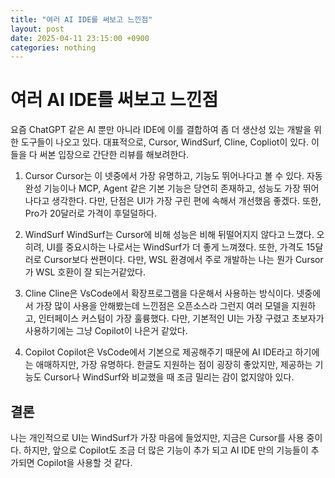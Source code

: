 ```yaml
---
title: "여러 AI IDE를 써보고 느낀점"
layout: post
date: 2025-04-11 23:15:00 +0900
categories: nothing
---
```


# 여러 AI IDE를 써보고 느낀점

요즘 ChatGPT 같은 AI 뿐만 아니라 IDE에 이를 결합하여 좀 더 생산성 있는 개발을 위한 도구들이 나오고 있다.
대표적으로, Cursor, WindSurf, Cline, Copliot이 있다.
이들을 다 써본 입장으로 간단한 리뷰를 해보려한다.

1. Cursor
Cursor는 이 넷중에서 가장 유명하고, 기능도 뛰어나다고 볼 수 있다.
자동완성 기능이나 MCP, Agent 같은 기본 기능은 당연히 존재하고, 성능도 가장 뛰어나다고 생각한다.
다만, 단점은 UI가 가장 구린 편에 속해서 개선했음 좋겠다.
또한, Pro가 20달러로 가격이 후덜덜하다.

2. WindSurf
WindSurf는 Cursor에 비해 성능은 비해 뒤떨어지지 않다고 느꼈다.
오히려, UI를 중요시하는 나로서는 WindSurf가 더 좋게 느껴졌다. 또한, 가격도 15달러로 Cursor보다 싼편이다. 
다만, WSL 환경에서 주로 개발하는 나는 뭔가 Cursor가 WSL 호환이 잘 되는거같았다.

3. Cline
Cline은 VsCode에서 확장프로그램을 다운해서 사용하는 방식이다.
넷중에서 가장 많이 사용을 안해봤는데 느낀점은 오픈소스라 그런지 여러 모델을 지원하고, 인터페이스 커스텀이 가장 훌륭했다.
다만, 기본적인 UI는 가장 구렸고 초보자가 사용하기에는 그냥 Copilot이 나은거 같았다.

4. Copilot
Copilot은 VsCode에서 기본으로 제공해주기 때문에 AI IDE라고 하기에는 애매하지만, 가장 유명하다.
한글도 지원하는 점이 굉장히 좋았지만, 제공하는 기능도 Cursor나 WindSurf와 비교했을 때 조금 밀리는 감이 없지않아 있다.


## 결론
나는 개인적으로 UI는 WindSurf가 가장 마음에 들었지만, 지금은 Cursor를 사용 중이다.
하지만, 앞으로 Copilot도 조금 더 많은 기능이 추가 되고 AI IDE 만의 기능들이 추가되면 Copilot을 사용할 것 같다.
